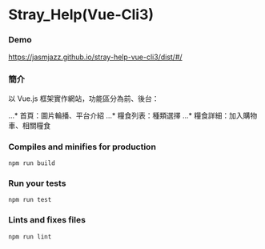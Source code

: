 # Stray_Help(Vue-Cli3)

### Demo

https://jasmjazz.github.io/stray-help-vue-cli3/dist/#/


### 簡介

以 Vue.js 框架實作網站，功能區分為前、後台：

...* 首頁：圖片輪播、平台介紹
...* 糧食列表：種類選擇
...* 糧食詳細：加入購物車、相關糧食


### Compiles and minifies for production
```
npm run build
```

### Run your tests
```
npm run test
```

### Lints and fixes files
```
npm run lint
```
